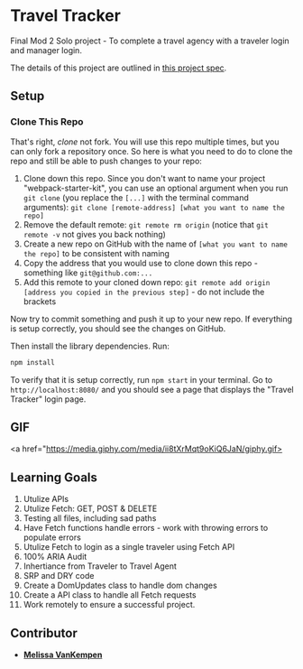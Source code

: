# Travel Tracker

Final Mod 2 Solo project - To complete a travel agency with a traveler login and manager login. 

The details of this project are outlined in [this project spec](https://frontend.turing.io/projects/travel-tracker.html).


## Setup

### Clone This Repo

That's right, _clone_ not fork. You will use this repo multiple times, but you can only fork a repository once. So here is what you need to do to clone the repo and still be able to push changes to your repo:

1. Clone down this repo. Since you don't want to name your project "webpack-starter-kit", you can use an optional argument when you run `git clone` (you replace the `[...]` with the terminal command arguments): `git clone [remote-address] [what you want to name the repo]`
1. Remove the default remote: `git remote rm origin` (notice that `git remote -v` not gives you back nothing)
1. Create a new repo on GitHub with the name of `[what you want to name the repo]` to be consistent with naming
1. Copy the address that you would use to clone down this repo - something like `git@github.com:...`
1. Add this remote to your cloned down repo: `git remote add origin [address you copied in the previous step]` - do not include the brackets

Now try to commit something and push it up to your new repo. If everything is setup correctly, you should see the changes on GitHub.

Then install the library dependencies. Run:

```bash
npm install
```

To verify that it is setup correctly, run `npm start` in your terminal. Go to `http://localhost:8080/` and you should see a page that displays the "Travel Tracker" login page. 

## GIF 


  <a href="https://media.giphy.com/media/ii8tXrMqt9oKiQ6JaN/giphy.gif></a>


## Learning Goals

1. Utulize APIs 
2. Utulize Fetch: GET, POST & DELETE
3. Testing all files, including sad paths
4. Have Fetch functions handle errors - work with throwing errors to populate errors
5. Utulize Fetch to login as a single traveler using Fetch API
6. 100% ARIA Audit
7. Inhertiance from Traveler to Travel Agent
7. SRP and DRY code
8. Create a DomUpdates class to handle dom changes
9. Create a API class to handle all Fetch requests
10. Work remotely to ensure a successful project. 


## Contributor

* **[Melissa VanKempen](https://github.com/Melizzo)**

